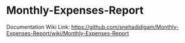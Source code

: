 # Monthly-Expenses-Report


Documentation Wiki Link: https://github.com/snehadidigam/Monthly-Expenses-Report/wiki/Monthly-Expenses-Report
